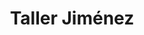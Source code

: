 ---
title: "Taller Jiménez"
url: /quezaltepeque/taller-jimenez-avenida-3-de-mayo/
shop: Autowerkstatt
---